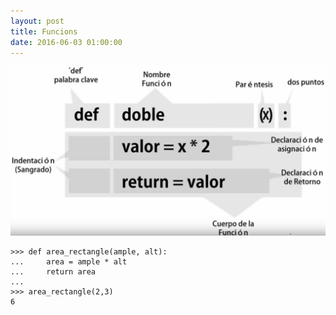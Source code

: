 ```yaml
---
layout: post
title: Funcions
date: 2016-06-03 01:00:00
---
```


![Funcions](assets/images/funcions.png)

	>>> def area_rectangle(ample, alt):
	...     area = ample * alt
	...     return area
	... 
	>>> area_rectangle(2,3)
	6


